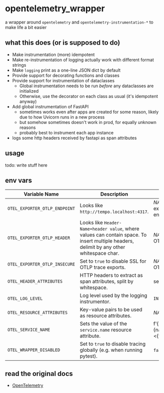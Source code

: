 # opentelemetry_wrapper

a wrapper around `opentelemetry` and `opentelemetry-instrumentation-*` to make life a bit easier

## what this does (or is supposed to do)

* Make instrumentation (more) idempotent
* Make re-instrumentation of logging actually work with different format strings
* Make `logging` print as a one-line JSON dict by default
* Provide support for decorating functions and classes
* Provide support for instrumentation of dataclasses
    * Global instrumentation needs to be run *before* any dataclasses are initialized
    * Otherwise, use the decorator on each class as usual (it's idempotent anyway)
* Add global instrumentation of FastAPI
    * sometimes works even after apps are created for some reason, likely due to how Uvicorn runs in a new process
    * but somehow sometimes doesn't work in prod, for equally unknown reasons
    * probably best to instrument each app instance
* logs some http headers received by fastapi as span attributes

## usage

todo: write stuff here

## env vars

| Variable Name                 | Description                                                                                                                              | Default (if not set)                                                |
|-------------------------------|------------------------------------------------------------------------------------------------------------------------------------------|---------------------------------------------------------------------|
| `OTEL_EXPORTER_OTLP_ENDPOINT` | Looks like `http://tempo.localhost:4317`.                                                                                                | *NA* (traces are not exported to any OTLP endpoint)                 |
| `OTEL_EXPORTER_OTLP_HEADER`   | Looks like `Header-Name=header value`, where values can contain space. To insert multiple headers, delimit by any other whitespace char. | *NA* (no header sent to OTLP endpoint)                              |
| `OTEL_EXPORTER_OTLP_INSECURE` | Set to `true` to disable SSL for OTLP trace exports.                                                                                     | *NA* (no header sent to OTLP endpoint)                              |
| `OTEL_HEADER_ATTRIBUTES`      | HTTP headers to extract as span attributes, split by whitespace.                                                                         | see **header_attributes.py**                                        |
| `OTEL_LOG_LEVEL`              | Log level used by the logging instrumentor.                                                                                              | `INFO`                                                              |
| `OTEL_RESOURCE_ATTRIBUTES`    | Key-value pairs to be used as resource attributes.                                                                                       | *NA*                                                                |
| `OTEL_SERVICE_NAME`           | Sets the value of the `service.name` resource attribute.                                                                                 | f'{username}@{hostname}.{namespace or domain}:<{filename of main}>' |
| `OTEL_WRAPPER_DISABLED`       | Set to `true` to disable tracing globally (e.g. when running pytest).                                                                    | `false` (tracing is enabled)                                        |

## read the original docs

* [OpenTelemetry](https://opentelemetry.io/docs)
